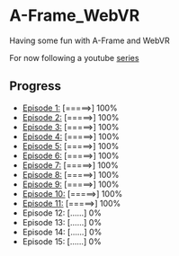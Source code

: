 # A-Frame_WebVR
Having some fun with A-Frame and WebVR

For now following a youtube [series](https://www.youtube.com/playlist?list=PLRtjMdoYXLf4inSULAHyCMqpIUj4cmBTr)

## Progress
* [Episode 1:](http://luvneesh.me/A-Frame_WebVR/Ep1/) [=====>] 100%
* [Episode 2:](http://luvneesh.me/A-Frame_WebVR/Ep2/) [=====>] 100%
* [Episode 3:](http://luvneesh.me/A-Frame_WebVR/Ep3/) [=====>] 100%
* [Episode 4:](http://luvneesh.me/A-Frame_WebVR/Ep4/) [=====>] 100%
* [Episode 5:](http://luvneesh.me/A-Frame_WebVR/Ep5/) [=====>] 100%
* [Episode 6:](http://luvneesh.me/A-Frame_WebVR/Ep6/) [=====>] 100%
* [Episode 7:](http://luvneesh.me/A-Frame_WebVR/Ep7/) [=====>] 100%
* [Episode 8:](http://luvneesh.me/A-Frame_WebVR/Ep8/) [=====>] 100%
* [Episode 9:](http://luvneesh.me/A-Frame_WebVR/Ep9/) [=====>] 100%
* [Episode 10:](http://luvneesh.me/A-Frame_WebVR/Ep10/) [=====>] 100%
* [Episode 11:](http://luvneesh.me/A-Frame_WebVR/Ep11/) [=====>] 100%
* Episode 12: [......] 0%
* Episode 13: [......] 0%
* Episode 14: [......] 0%
* Episode 15: [......] 0%